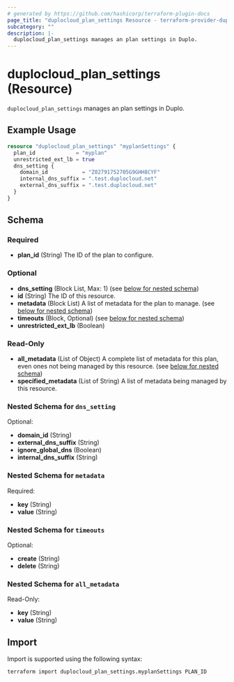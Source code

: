 ```yaml
---
# generated by https://github.com/hashicorp/terraform-plugin-docs
page_title: "duplocloud_plan_settings Resource - terraform-provider-duplocloud"
subcategory: ""
description: |-
  duplocloud_plan_settings manages an plan settings in Duplo.
---
```


# duplocloud_plan_settings (Resource)

`duplocloud_plan_settings` manages an plan settings in Duplo.

## Example Usage

```terraform
resource "duplocloud_plan_settings" "myplanSettings" {
  plan_id             = "myplan"
  unrestricted_ext_lb = true
  dns_setting {
    domain_id           = "Z02791752705G9GHH8CYF"
    internal_dns_suffix = ".test.duplocloud.net"
    external_dns_suffix = ".test.duplocloud.net"
  }
}
```

<!-- schema generated by tfplugindocs -->
## Schema

### Required

- **plan_id** (String) The ID of the plan to configure.

### Optional

- **dns_setting** (Block List, Max: 1) (see [below for nested schema](#nestedblock--dns_setting))
- **id** (String) The ID of this resource.
- **metadata** (Block List) A list of metadata for the plan to manage. (see [below for nested schema](#nestedblock--metadata))
- **timeouts** (Block, Optional) (see [below for nested schema](#nestedblock--timeouts))
- **unrestricted_ext_lb** (Boolean)

### Read-Only

- **all_metadata** (List of Object) A complete list of metadata for this plan, even ones not being managed by this resource. (see [below for nested schema](#nestedatt--all_metadata))
- **specified_metadata** (List of String) A list of metadata being managed by this resource.

<a id="nestedblock--dns_setting"></a>
### Nested Schema for `dns_setting`

Optional:

- **domain_id** (String)
- **external_dns_suffix** (String)
- **ignore_global_dns** (Boolean)
- **internal_dns_suffix** (String)


<a id="nestedblock--metadata"></a>
### Nested Schema for `metadata`

Required:

- **key** (String)
- **value** (String)


<a id="nestedblock--timeouts"></a>
### Nested Schema for `timeouts`

Optional:

- **create** (String)
- **delete** (String)


<a id="nestedatt--all_metadata"></a>
### Nested Schema for `all_metadata`

Read-Only:

- **key** (String)
- **value** (String)

## Import

Import is supported using the following syntax:

```shell
terraform import duplocloud_plan_settings.myplanSettings PLAN_ID
```
